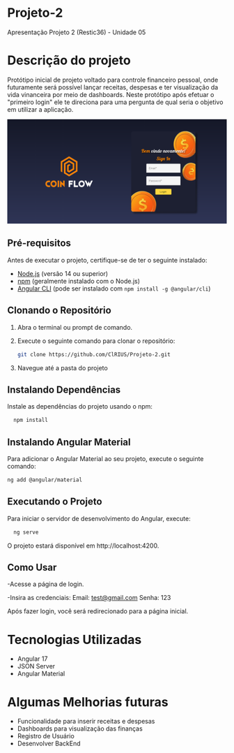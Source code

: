 # Projeto-2
Apresentação Projeto 2 (Restic36) - Unidade 05

# Descrição do projeto
Protótipo inicial de projeto voltado para controle financeiro pessoal, onde futuramente será possível lançar receitas, despesas e ter visualização da vida vinanceira por meio de dashboards.
Neste protótipo após efetuar o "primeiro login" ele te direciona para uma pergunta de qual seria o objetivo em utilizar a aplicação.

![Telas do projeto](/src/assets/img/project.png)

## Pré-requisitos

Antes de executar o projeto, certifique-se de ter o seguinte instalado:

- [Node.js](https://nodejs.org/) (versão 14 ou superior)
- [npm](https://www.npmjs.com/) (geralmente instalado com o Node.js)
- [Angular CLI](https://angular.io/cli) (pode ser instalado com `npm install -g @angular/cli`)

## Clonando o Repositório

1. Abra o terminal ou prompt de comando.
2. Execute o seguinte comando para clonar o repositório:

   ```bash
   git clone https://github.com/ClRIUS/Projeto-2.git

3. Navegue até a pasta do projeto

## Instalando Dependências

Instale as dependências do projeto usando o npm:

  ```bash
    npm install
```

## Instalando Angular Material
Para adicionar o Angular Material ao seu projeto, execute o seguinte comando:

  ```bash
ng add @angular/material
```

## Executando o Projeto
Para iniciar o servidor de desenvolvimento do Angular, execute:

  ```bash
    ng serve
```
O projeto estará disponível em http://localhost:4200.

## Como Usar

-Acesse a página de login.

-Insira as credenciais:
    Email: test@gmail.com
    Senha: 123

Após fazer login, você será redirecionado para a página inicial.

# Tecnologias Utilizadas
- Angular 17
- JSON Server
- Angular Material

# Algumas Melhorias futuras
- Funcionalidade para inserir receitas e despesas
- Dashboards para visualização das finanças
- Registro de Usuário
- Desenvolver BackEnd
